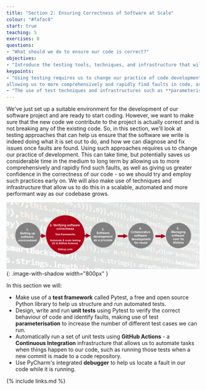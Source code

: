 ```yaml
---
title: "Section 2: Ensuring Correctness of Software at Scale"
colour: "#fafac8"
start: true
teaching: 5
exercises: 0
questions:
- "What should we do to ensure our code is correct?"
objectives:
- "Introduce the testing tools, techniques, and infrastructure that will be used in this section."
keypoints:
- "Using testing requires us to change our practice of code development, but saves time in the long run by 
allowing us to more comprehensively and rapidly find faults in code, as well as giving us greater confidence in the correctness of our code."
- "The use of test techniques and infrastructures such as **parameterisation** and **Continuous Integration** can help scale and further automate our testing process."
---
```


We've just set up a suitable environment for the development of our software project and are ready to start coding. 
However, we want to make sure that the new code we contribute to the project is actually correct and is not breaking any of the
existing code. So, in this section, we'll look at testing approaches that can help us ensure that the software we write is indeed doing what it is set out to do, and how we can diagnose and fix issues once faults are found. Using such approaches requires us to change our practice of development. This can take time, but potentially saves us considerable time in the medium to long term by allowing us to more comprehensively and rapidly find such faults, as well as giving us greater confidence in the correctness of our code - so we should try and employ such practices early on. We will also make use of techniques and infrastructure that allow us to do this in a scalable, automated and more performant way as our codebase grows.

![Tools for scaled software testing](../fig/section2-overview.png){: .image-with-shadow width="800px" }

In this section we will:

- Make use of a **test framework** called Pytest, a free and open source Python library to help us structure and run automated tests.
- Design, write and run **unit tests** using Pytest to verify the correct behaviour of code and identify faults, making use of test **parameterisation** to increase the number of different test cases we can run.
- Automatically run a set of unit tests using **GitHub Actions** - a **Continuous Integration** infrastructure that allows us to automate tasks when things happen to our code, such as running those tests when a new commit is made to a code repository.
- Use PyCharm's integrated **debugger** to help us locate a fault in our code while it is running.

{% include links.md %}
